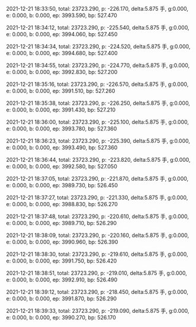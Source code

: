 2021-12-21 18:33:50, total: 23723.290, p: -226.170, delta:5.875 手, g:0.000, e: 0.000, b: 0.000, ep: 3993.590, bp: 527.470

2021-12-21 18:34:12, total: 23723.290, p: -225.540, delta:5.875 手, g:0.000, e: 0.000, b: 0.000, ep: 3994.060, bp: 527.450

2021-12-21 18:34:34, total: 23723.290, p: -224.520, delta:5.875 手, g:0.000, e: 0.000, b: 0.000, ep: 3994.680, bp: 527.400

2021-12-21 18:34:55, total: 23723.290, p: -224.770, delta:5.875 手, g:0.000, e: 0.000, b: 0.000, ep: 3992.830, bp: 527.200

2021-12-21 18:35:16, total: 23723.290, p: -226.570, delta:5.875 手, g:0.000, e: 0.000, b: 0.000, ep: 3991.510, bp: 527.260

2021-12-21 18:35:38, total: 23723.290, p: -226.250, delta:5.875 手, g:0.000, e: 0.000, b: 0.000, ep: 3991.430, bp: 527.210

2021-12-21 18:36:00, total: 23723.290, p: -225.100, delta:5.875 手, g:0.000, e: 0.000, b: 0.000, ep: 3993.780, bp: 527.360

2021-12-21 18:36:23, total: 23723.290, p: -225.390, delta:5.875 手, g:0.000, e: 0.000, b: 0.000, ep: 3993.490, bp: 527.360

2021-12-21 18:36:44, total: 23723.290, p: -223.820, delta:5.875 手, g:0.000, e: 0.000, b: 0.000, ep: 3992.580, bp: 527.050

2021-12-21 18:37:05, total: 23723.290, p: -221.870, delta:5.875 手, g:0.000, e: 0.000, b: 0.000, ep: 3989.730, bp: 526.450

2021-12-21 18:37:27, total: 23723.290, p: -221.330, delta:5.875 手, g:0.000, e: 0.000, b: 0.000, ep: 3988.830, bp: 526.270

2021-12-21 18:37:48, total: 23723.290, p: -220.610, delta:5.875 手, g:0.000, e: 0.000, b: 0.000, ep: 3989.710, bp: 526.290

2021-12-21 18:38:09, total: 23723.290, p: -220.160, delta:5.875 手, g:0.000, e: 0.000, b: 0.000, ep: 3990.960, bp: 526.390

2021-12-21 18:38:30, total: 23723.290, p: -219.610, delta:5.875 手, g:0.000, e: 0.000, b: 0.000, ep: 3991.750, bp: 526.420

2021-12-21 18:38:51, total: 23723.290, p: -219.010, delta:5.875 手, g:0.000, e: 0.000, b: 0.000, ep: 3992.910, bp: 526.490

2021-12-21 18:39:12, total: 23723.290, p: -218.450, delta:5.875 手, g:0.000, e: 0.000, b: 0.000, ep: 3991.870, bp: 526.290

2021-12-21 18:39:33, total: 23723.290, p: -219.090, delta:5.875 手, g:0.000, e: 0.000, b: 0.000, ep: 3990.270, bp: 526.170